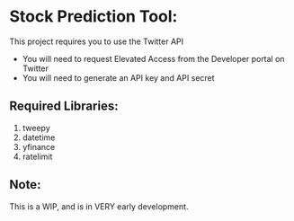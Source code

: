 # Stock Prediction Tool:
This project requires you to use the Twitter API
- You will need to request Elevated Access from the Developer portal on Twitter
- You will need to generate an API key and API secret

## Required Libraries:
1. tweepy
2. datetime
3. yfinance
4. ratelimit

## Note:
This is a WIP, and is in VERY early development.